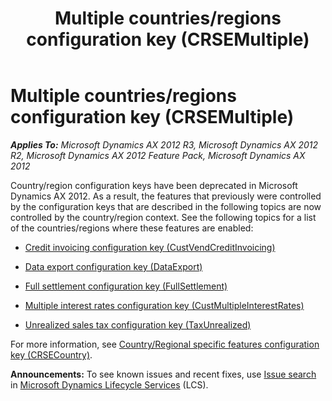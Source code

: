 ﻿---
title: Multiple countries/regions configuration key (CRSEMultiple)
TOCTitle: Multiple countries/regions configuration key (CRSEMultiple)
ms:assetid: 5da48a62-a93a-411f-9a77-1dbe0e4c2993
ms:mtpsurl: https://technet.microsoft.com/en-us/library/Aa584184(v=AX.60)
ms:contentKeyID: 36997754
ms.date: 04/18/2014
mtps_version: v=AX.60
f1_keywords:
- Data_Dictionary.Configuration_Keys.CRSEMultiple
---

# Multiple countries/regions configuration key (CRSEMultiple) 


_**Applies To:** Microsoft Dynamics AX 2012 R3, Microsoft Dynamics AX 2012 R2, Microsoft Dynamics AX 2012 Feature Pack, Microsoft Dynamics AX 2012_

Country/region configuration keys have been deprecated in Microsoft Dynamics AX 2012. As a result, the features that previously were controlled by the configuration keys that are described in the following topics are now controlled by the country/region context. See the following topics for a list of the countries/regions where these features are enabled:

  - [Credit invoicing configuration key (CustVendCreditInvoicing)](credit-invoicing-configuration-key-custvendcreditinvoicing.md)

  - [Data export configuration key (DataExport)](data-export-configuration-key-dataexport.md)

  - [Full settlement configuration key (FullSettlement)](full-settlement-configuration-key-fullsettlement.md)

  - [Multiple interest rates configuration key (CustMultipleInterestRates)](multiple-interest-rates-configuration-key-custmultipleinterestrates.md)

  - [Unrealized sales tax configuration key (TaxUnrealized)](unrealized-sales-tax-configuration-key-taxunrealized.md)

For more information, see [Country/Regional specific features configuration key (CRSECountry)](country-regional-specific-features-configuration-key-crsecountry.md).

  
**Announcements:** To see known issues and recent fixes, use [Issue search](http://go.microsoft.com/fwlink/?linkid=389258) in [Microsoft Dynamics Lifecycle Services](http://go.microsoft.com/fwlink/?linkid=306505) (LCS).

